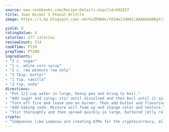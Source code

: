 ```yaml
---
source: www.cookbooks.com/Recipe-Details.aspx?id=982027
title: Jean Nickel S Peanut Brittle
image: https://1.bp.blogspot.com/-aUrhxZRQW4k/YA2HwJJdHHI/AAAAAAAABgY/z2R8OXCxqDoBQtRn-q-fHG8g9_G4G1HBwCLcBGAsYHQ/s320/13.png

yield: 8
ratingValue: 4
calories: 277 calories
reviewCount: 314
cookTime: PT2H
prepTime: PT28M
ingredients:
- "2 c. sugar"
- "1 c. white corn syrup"
- "2 c. raw peanuts raw only"
- "3 Tbsp. butter"
- "1 tsp. vanilla"
- "2 tsp. soda"
directions:
- "Put 1/2 cup water in large, heavy pan and bring to boil."
- "Add sugar and syrup; stir until dissolved and then boil until it spins a thread. Add peanuts and cook slowly over a low fire until it turns a golden brown."
- "Turn off fire and leave pan on burner. Then add butter and flavoring and stir good."
- "Add baking soda. Mixture will foam up and change color and texture."
- "Stir thoroughly and then spread quickly in large, buttered jelly roll pan."
crypto:
- "Companies like Lamassu are creating ATMs for the cryptocurrency, allowing you to scan your Bitcoin QR code, enter your cash, and buy bitcoin with the push of a button."
---
```

